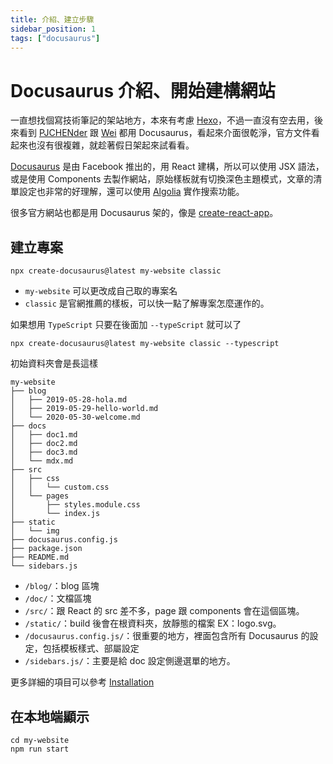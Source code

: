 ```yaml
---
title: 介紹、建立步驟
sidebar_position: 1
tags: ["docusaurus"]
---
```


# Docusaurus 介紹、開始建構網站

一直想找個寫技術筆記的架站地方，本來有考慮 [Hexo](https://hexo.io/zh-tw/)，不過一直沒有空去用，後來看到 [PJCHENder](https://pjchender.dev/) 跟 [Wei](https://weiyun0912.github.io/Wei-Docusaurus/) 都用 Docusaurus，看起來介面很乾淨，官方文件看起來也沒有很複雜，就趁著假日架起來試看看。

[Docusaurus](https://docusaurus.io/) 是由 Facebook 推出的，用 React 建構，所以可以使用 JSX 語法，或是使用 Components 去製作網站，原始樣板就有切換深色主題模式，文章的清單設定也非常的好理解，還可以使用 [Algolia](https://www.algolia.com/) 實作搜索功能。

很多官方網站也都是用 Docusaurus 架的，像是 [create-react-app](https://create-react-app.dev/)。

## 建立專案

```
npx create-docusaurus@latest my-website classic
```

-   `my-website` 可以更改成自己取的專案名
-   `classic` 是官網推薦的樣板，可以快一點了解專案怎麼運作的。

如果想用 `TypeScript` 只要在後面加 `--typeScript` 就可以了

```
npx create-docusaurus@latest my-website classic --typescript
```

初始資料夾會是長這樣

```
my-website
├── blog
│   ├── 2019-05-28-hola.md
│   ├── 2019-05-29-hello-world.md
│   └── 2020-05-30-welcome.md
├── docs
│   ├── doc1.md
│   ├── doc2.md
│   ├── doc3.md
│   └── mdx.md
├── src
│   ├── css
│   │   └── custom.css
│   └── pages
│       ├── styles.module.css
│       └── index.js
├── static
│   └── img
├── docusaurus.config.js
├── package.json
├── README.md
└── sidebars.js
```

-   `/blog/`：blog 區塊
-   `/doc/`：文檔區塊
-   `/src/`：跟 React 的 src 差不多，page 跟 components 會在這個區塊。
-   `/static/`：build 後會在根資料夾，放靜態的檔案 EX：logo.svg。
-   `/docusaurus.config.js/`：很重要的地方，裡面包含所有 Docusaurus 的設定，包括模板樣式、部屬設定
-   `/sidebars.js/`：主要是給 doc 設定側邊選單的地方。

更多詳細的項目可以參考 [Installation](https://docusaurus.io/docs/installation)

## 在本地端顯示

```
cd my-website
npm run start
```
